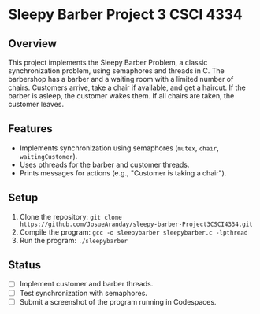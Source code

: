 # Sleepy Barber Project 3 CSCI 4334

## Overview
This project implements the Sleepy Barber Problem, a classic synchronization problem, using semaphores and threads in C. The barbershop has a barber and a waiting room with a limited number of chairs. Customers arrive, take a chair if available, and get a haircut. If the barber is asleep, the customer wakes them. If all chairs are taken, the customer leaves.

## Features
- Implements synchronization using semaphores (`mutex`, `chair`, `waitingCustomer`).
- Uses pthreads for the barber and customer threads.
- Prints messages for actions (e.g., "Customer is taking a chair").

## Setup
1. Clone the repository: `git clone https://github.com/JosueAranday/sleepy-barber-Project3CSCI4334.git`
2. Compile the program: `gcc -o sleepybarber sleepybarber.c -lpthread`
3. Run the program: `./sleepybarber`

## Status
- [ ] Implement customer and barber threads.
- [ ] Test synchronization with semaphores.
- [ ] Submit a screenshot of the program running in Codespaces.